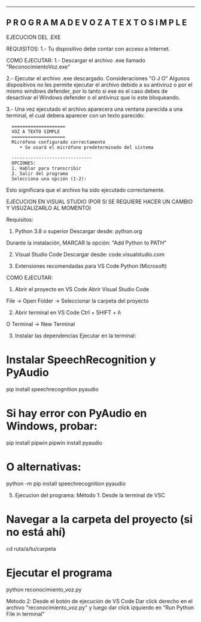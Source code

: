 --------------------------------------------------------------
   P R O G R A M A   D E   V O Z  A  T E X T O   S I M P L E
--------------------------------------------------------------


EJECUCION DEL .EXE


REQUISITOS:
1.- Tu dispositivo debe contar con acceso a Internet.



COMO EJECUTAR:
1.- Descargar el archivo .exe llamado "ReconocimientoVoz.exe"

2.- Ejecutar el archivo .exe descargado.
   Consideraciones "O J O"
   Algunos dispositivos no les permite ejecutar el archivo debido a su antiviruz o por el mismo windows defender, por lo tanto si ese es el caso debes de desactivar el Windows defender o el antiviruz que lo este bloqueando.

3.- Una vez ejecutado el archivo aparecera una ventana parecida a una terminal, el cual debera aparecer con un texto parecido:

      ====================
      VOZ A TEXTO SIMPLE  
      ====================
      Micrófono configurado correctamente
         • Se usará el micrófono predeterminado del sistema

      ------------------------------
      OPCIONES:
      1. Hablar para transcribir
      2. Salir del programa
      Selecciona una opción (1-2):

   Esto significara que el archivo ha sido ejecutado correctamente.



EJECUCION EN VISUAL STUDIO (POR SI SE REQUIERE HACER UN CAMBIO Y VISUZALIZARLO AL MOMENTO)


Requisitos:
1. Python 3.8 o superior
Descargar desde: python.org

Durante la instalación, MARCAR la opción: "Add Python to PATH"


2. Visual Studio Code
Descargar desde: code.visualstudio.com


3. Extensiones recomendadas para VS Code
Python (Microsoft)



COMO EJECUTAR:

1. Abrir el proyecto en VS Code
Abrir Visual Studio Code

File → Open Folder → Seleccionar la carpeta del proyecto


2. Abrir terminal en VS Code
Ctrl + SHIFT + ñ 

O Terminal → New Terminal


3. Instalar las dependencias
Ejecutar en la terminal:

# Instalar SpeechRecognition y PyAudio
pip install speechrecognition pyaudio

# Si hay error con PyAudio en Windows, probar:
pip install pipwin
pipwin install pyaudio

# O alternativas:
python -m pip install speechrecognition pyaudio



5. Ejecucion del programa:
Método 1: Desde la terminal de VSC
# Navegar a la carpeta del proyecto (si no está ahí)
cd ruta/a/tu/carpeta

# Ejecutar el programa
python reconocimiento_voz.py



Método 2: Desde el botón de ejecución de VS Code
Dar click derecho en el archivo "reconocimiento_voz.py" y luego dar click izquierdo en "Run Python File in terminal"


